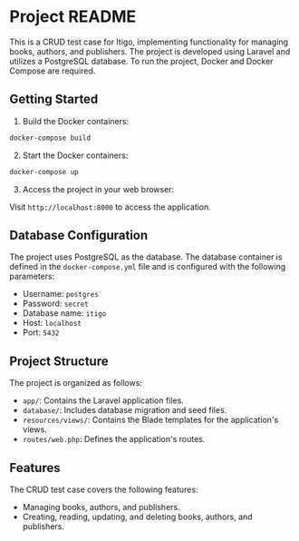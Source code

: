 # Project README

This is a CRUD test case for Itigo, implementing functionality for managing books, authors, and publishers. The project is developed using Laravel and utilizes a PostgreSQL database. To run the project, Docker and Docker Compose are required.


## Getting Started


1. Build the Docker containers:

```bash
docker-compose build
```

2. Start the Docker containers:

```bash
docker-compose up
```

3. Access the project in your web browser:

Visit `http://localhost:8000` to access the application.

## Database Configuration

The project uses PostgreSQL as the database. The database container is defined in the `docker-compose.yml` file and is configured with the following parameters:

- Username: `postgres`
- Password: `secret`
- Database name: `itigo`
- Host: `localhost`
- Port: `5432`

## Project Structure

The project is organized as follows:

- `app/`: Contains the Laravel application files.
- `database/`: Includes database migration and seed files.
- `resources/views/`: Contains the Blade templates for the application's views.
- `routes/web.php`: Defines the application's routes.

## Features

The CRUD test case covers the following features:

- Managing books, authors, and publishers.
- Creating, reading, updating, and deleting books, authors, and publishers.
